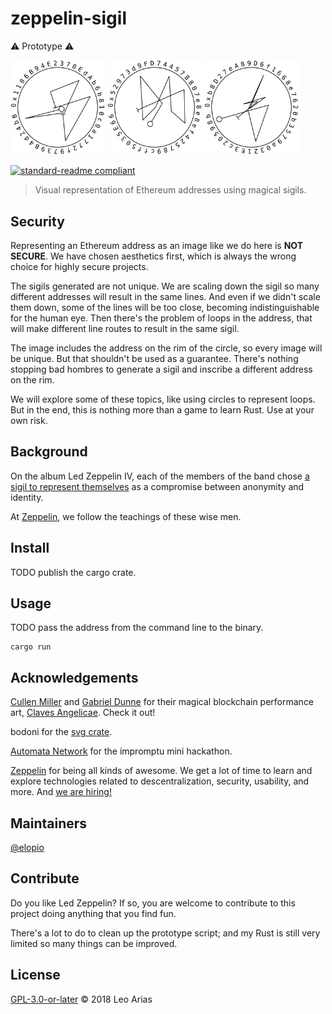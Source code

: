 # zeppelin-sigil

:warning: Prototype :warning:

<img src="/examples/sigil1.png?raw=true" width="30%" title="sigil example 1"> <img src="/examples/sigil2.png?raw=true" width="30%" title="sigil example 2"> <img src="/examples/sigil3.png?raw=true" width="30%" title="sigil example 3">

[![standard-readme compliant](https://img.shields.io/badge/readme%20style-standard-brightgreen.svg?style=flat-square)](https://github.com/RichardLitt/standard-readme)

> Visual representation of Ethereum addresses using magical sigils.

## Security

Representing an Ethereum address as an image like we do here is **NOT SECURE**.
We have chosen aesthetics first, which is always the wrong choice for highly
secure projects.

The sigils generated are not unique. We are scaling down the sigil so many
different addresses will result in the same lines. And even if we didn't scale
them down, some of the lines will be too close, becoming indistinguishable for
the human eye. Then there's the problem of loops in the address, that will make
different line routes to result in the same sigil.

The image includes the address on the rim of the circle, so every image will be
unique. But that shouldn't be used as a guarantee. There's nothing stopping bad
hombres to generate a sigil and inscribe a different address on the rim.

We will explore some of these topics, like using circles to represent loops.
But in the end, this is nothing more than a game to learn Rust. Use at your own
risk.

## Background

On the album Led Zeppelin IV, each of the members of the band chose
[a sigil to represent themselves](https://en.wikipedia.org/wiki/Led_Zeppelin_IV#The_four_symbols)
as a compromise between anonymity and identity.

At [Zeppelin](https://zeppelin.solutions/), we follow the teachings of these
wise men.

## Install

TODO publish the cargo crate.

## Usage

TODO pass the address from the command line to the binary.

```
cargo run
```

## Acknowledgements

[Cullen Miller](http://pointlinesurface.com/) and
[Gabriel Dunne](http://gabrieldunne.com/) for their magical blockchain
performance art,
[Claves Angelicae](https://claves-angelicae.github.io/dossier/). Check it out!

bodoni for the [svg crate](https://github.com/bodoni/svg).

[Automata Network](http://automata.network/) for the impromptu mini hackathon.

[Zeppelin](https://zeppelin.solutions) for being all kinds of awesome. We get
a lot of time to learn and explore technologies related to
descentralization, security, usability, and more. And
[we are hiring!](https://zeppelin.solutions/jobs/)

## Maintainers

[@elopio](https://github.com/elopio)

## Contribute

Do you like Led Zeppelin? If so, you are welcome to contribute to this
project doing anything that you find fun.

There's a lot to do to clean up the prototype script; and my Rust is still very
limited so many things can be improved.

## License

[GPL-3.0-or-later](LICENSE) © 2018 Leo Arias
